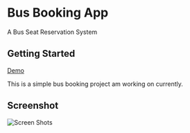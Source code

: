 # Bus Booking App 

A Bus Seat Reservation System

## Getting Started

[Demo](https://tarin-muriithi.github.io/bus/index.html)


This is a simple bus booking project am working on currently.

## Screenshot
![Screen Shots](https://tarin-muriithi.github.io/bus/images/screenshot.png)








